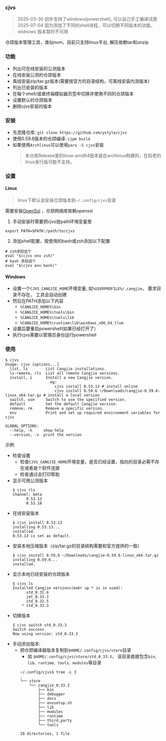 ### cjvs
> 2025-03-30 初步支持了windows(powershell), 可以自己手工编译试用
> 2025-07-04 因为添加了不同的shell进程，可以切换不同版本的功能，widnows 版本暂时不可用


仓颉版本管理工具，类似nvm，目前只支持linux平台, 解压依赖tar和unzip


### 功能
- 列出可在线安装的公测版本
- 在线安装公测的仓颉版本
- 离线安装zip/tar.gz版本(需要按官方的目录结构，可离线安装内测版本)
- 列出已安装的版本
- 在每个shell/或者终端模拟器页签中切换并使用不同的仓颉版本
- 设置默认的仓颉版本
- 删除cjvs安装的版本

### 安装
- 先克隆仓库: `git clone https://github.com/ystyle/cjvs`  
- 使用0.59.6版本的仓颉编译: `cjpm build`
- 如果使用`Archlinux`可以使用`paru -S cjvs`安装
  >本仓库Release里的linux-amd64版本是在archlinux构建的，在较老的linux发行版可能不支持。

### 设置

#### Linux
>linux下默认会安装仓颉版本到`~/.config/cjvs`目录

需要安装[OpenSsl](https://cangjie-lang.cn/docs?url=%2F0.53.18%2Fuser_manual%2Fsource_zh_cn%2FAppendix%2Flinux_toolchain_install.html) ，仓颉网络库依赖openssl

1. 手动安装时需要把cjvs放path环境变量里
  ```shell
  export PATH=$PATH:/path/to/cjvs
  ```
2. 添加shell配置，按使用的bash或zsh添加以下配置
  ```shell
  # zsh添加这个
  eval "$(cjvs env zsh)"
  # bash 添加这个
  eval "$(cjvs env bash)"
  ```


#### Windows
- 设置一个`CJVS_CANGJIE_HOME`环境变量, 如`%USERPROFILE%/.cangjie`， 要求目录不存在， 工具会自动创建
- 然后在PATH添加以下内容
  - `%CANGJIE_HOME%\bin`
  - `%CANGJIE_HOME%\tools\bin`
  - `%CANGJIE_HOME%\tools\lib`
  - `%CANGJIE_HOME%\runtime\lib\windows_x86_64_llvm`
- 设置后要重启powershell(如果已经打开了）
- 执行cjvs需要以管理员身份运行powershell


### 使用
```shell
$ cjvs
Usage: cjvs [options...]
  list, ls        List Cangjie installations.
  ls-remote, rls  List all remote Cangjie versions.
  install, i      Install a new Cangjie version. 
                    eg: 
                      cjvs install 0.53.13 # install online
                      cjvs install 0.59.6 ~/Downloads/cangjie-0.59.6-linux_x64.tar.gz # install a local version
  switch, use     Switch to use the specified version.
  default         Set the default Cangjie version.
  remove, rm      Remove a specific version.
  env             Print and set up required environment variables for cjvs

GLOBAL OPTIONS:
  --help, -h     show help
  --version, -v  print the version
```

示例
- 检查设置
  - 检查`CJVS_CANGJIE_HOME`环境变量，是否已经设置，指向的目录必需不存在或者是个软件连接
  - 检查通过会打印帮助
- 显示可用公测版本
  ```shell
  $ cjvs rls            
  Channel: beta
        0.53.13
        0.53.18
  ```
- 在线安装版本
  ```shell
  $ cjvs install 0.53.13
  installing 0.53.13...
  installed.
  0.53.13 is set as default.
  ```
- 安装本地压缩版本（zip/tar.gz的目录结构需要和官方提供的一致）
  ```shell
  $ cjvs install 0.59.6 ~/Downloads/cangjie-0.59.6-linux_x64.tar.gz
  installing 0.59.6...
  installed.
  ```
- 显示本地已经安装的仓颉版本
    ```shell
    $ cjvs ls
    Installed Cangjie versions(makr up * is in used):
    	  std_0.31.4
    	  jet_0.33.3
    	  std_0.32.5
    	* std_0.33.3
    ``` 
- 切换版本
    ```shell
    $ cjvs switch std_0.33.3
    Switch success
    Now using version: std_0.33.3
    ```
- 手动添加版本: 
  - 把仓颉编译器版本复制到`$HOME/.config/cjvs/store`目录
    - 如 `$HOME/.config/cjvs/store/std_0.33.3`， 该目录直接包含`bin、lib、runtime、tools、modules`等目录 
    ```shell
    ~/.config/cjvs$ tree -L 3
    .
    └── store
        └── cangjie_0.33.3
            ├── bin
            ├── debugger
            ├── docs
            ├── envsetup.sh
            ├── lib
            ├── modules
            ├── runtime
            ├── third_party
            └── tools

    10 directories, 1 file
    ```

